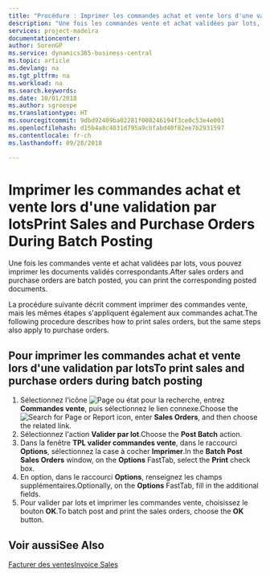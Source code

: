 ```yaml
---
title: "Procédure : Imprimer les commandes achat et vente lors d'une validation par lots"
description: "Une fois les commandes vente et achat validées par lots, vous pouvez imprimer les documents validés correspondants."
services: project-madeira
documentationcenter: 
author: SorenGP
ms.service: dynamics365-business-central
ms.topic: article
ms.devlang: na
ms.tgt_pltfrm: na
ms.workload: na
ms.search.keywords: 
ms.date: 10/01/2018
ms.author: sgroespe
ms.translationtype: HT
ms.sourcegitcommit: 9dbd92409ba02281f008246194f3ce0c53e4e001
ms.openlocfilehash: d15b4a8c4031d795a9cbfabd40f82ee7b2931597
ms.contentlocale: fr-ch
ms.lasthandoff: 09/28/2018

---
```

# <a name="print-sales-and-purchase-orders-during-batch-posting"></a><span data-ttu-id="9a3da-103">Imprimer les commandes achat et vente lors d'une validation par lots</span><span class="sxs-lookup"><span data-stu-id="9a3da-103">Print Sales and Purchase Orders During Batch Posting</span></span>
<span data-ttu-id="9a3da-104">Une fois les commandes vente et achat validées par lots, vous pouvez imprimer les documents validés correspondants.</span><span class="sxs-lookup"><span data-stu-id="9a3da-104">After sales orders and purchase orders are batch posted, you can print the corresponding posted documents.</span></span>  

<span data-ttu-id="9a3da-105">La procédure suivante décrit comment imprimer des commandes vente, mais les mêmes étapes s'appliquent également aux commandes achat.</span><span class="sxs-lookup"><span data-stu-id="9a3da-105">The following procedure describes how to print sales orders, but the same steps also apply to purchase orders.</span></span>  

## <a name="to-print-sales-and-purchase-orders-during-batch-posting"></a><span data-ttu-id="9a3da-106">Pour imprimer les commandes achat et vente lors d'une validation par lots</span><span class="sxs-lookup"><span data-stu-id="9a3da-106">To print sales and purchase orders during batch posting</span></span>  

1.  <span data-ttu-id="9a3da-107">Sélectionnez l'icône ![Page ou état pour la recherche](../../media/ui-search/search_small.png "Page ou état pour la recherche"), entrez **Commandes vente**, puis sélectionnez le lien connexe.</span><span class="sxs-lookup"><span data-stu-id="9a3da-107">Choose the ![Search for Page or Report](../../media/ui-search/search_small.png "Search for Page or Report icon") icon, enter **Sales Orders**, and then choose the related link.</span></span>  
2.  <span data-ttu-id="9a3da-108">Sélectionnez l'action **Valider par lot**.</span><span class="sxs-lookup"><span data-stu-id="9a3da-108">Choose the **Post Batch** action.</span></span>  
3.  <span data-ttu-id="9a3da-109">Dans la fenêtre **TPL valider commandes vente**, dans le raccourci **Options**, sélectionnez la case à cocher **Imprimer**.</span><span class="sxs-lookup"><span data-stu-id="9a3da-109">In the **Batch Post Sales Orders** window, on the **Options** FastTab, select the **Print** check box.</span></span>  
4.  <span data-ttu-id="9a3da-110">En option, dans le raccourci **Options**, renseignez les champs supplémentaires.</span><span class="sxs-lookup"><span data-stu-id="9a3da-110">Optionally, on the **Options** FastTab, fill in the additional fields.</span></span>  
5.  <span data-ttu-id="9a3da-111">Pour valider par lots et imprimer les commandes vente, choisissez le bouton **OK**.</span><span class="sxs-lookup"><span data-stu-id="9a3da-111">To batch post and print the sales orders, choose the **OK** button.</span></span>  

## <a name="see-also"></a><span data-ttu-id="9a3da-112">Voir aussi</span><span class="sxs-lookup"><span data-stu-id="9a3da-112">See Also</span></span>  
[<span data-ttu-id="9a3da-113">Facturer des ventes</span><span class="sxs-lookup"><span data-stu-id="9a3da-113">Invoice Sales</span></span>](../../sales-how-invoice-sales.md)

